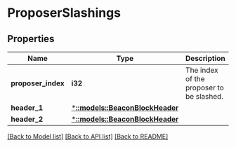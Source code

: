 # ProposerSlashings

## Properties

Name | Type | Description | Notes
------------ | ------------- | ------------- | -------------
**proposer_index** | **i32** | The index of the proposer to be slashed. | [optional] 
**header_1** | [***::models::BeaconBlockHeader**](BeaconBlockHeader.md) |  | [optional] 
**header_2** | [***::models::BeaconBlockHeader**](BeaconBlockHeader.md) |  | [optional] 

[[Back to Model list]](../README.md#documentation-for-models) [[Back to API list]](../README.md#documentation-for-api-endpoints) [[Back to README]](../README.md)


